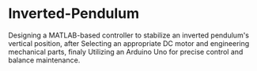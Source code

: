 # Inverted-Pendulum
Designing a MATLAB-based controller to stabilize an inverted pendulum's vertical position, after Selecting an appropriate DC motor and engineering mechanical parts, finaly Utilizing an Arduino Uno for precise control and balance maintenance.
